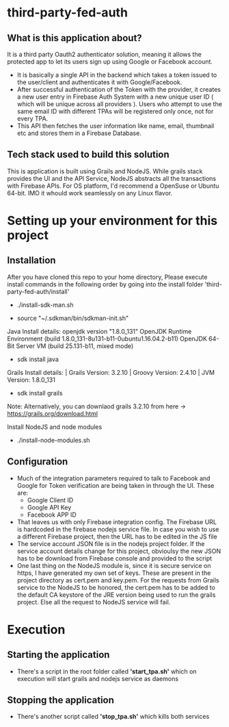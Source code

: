 # third-party-fed-auth

<h2>What is this application about?</h2>
It is a third party Oauth2 authenticator solution, meaning it allows the protected app to let its users sign up using Google or Facebook account. 

* It is basically a single API in the backend which takes a token issued to the user/client and authenticates it with Google/Facebook. 
* After successful authentication of the Token with the provider, it creates a new user entry in Firebase Auth System with a new unique user ID ( which will be unique across all providers ). Users who attempt to use the same email ID with different TPAs will be registered  only once, not for every TPA.
* This API then fetches the user information like name, email, thumbnail etc and stores them in a Firebase Database. 

<h2>Tech stack used to build this solution</h2>
This is application is built using Grails and NodeJS. While grails stack provides the UI and the API Service, NodeJS abstracts all the transactions with Firebase APIs. For OS platform, I'd recommend a OpenSuse or Ubuntu 64-bit. IMO it whould work seamlessly on any Linux flavor. 


<h1>Setting up your environment for this project</h1> 

<h2> Installation </h2>
After you have cloned this repo to your home directory, Please execute install commands in the following order by going into the install folder 'third-party-fed-auth/install'

* ./install-sdk-man.sh

* source "~/.sdkman/bin/sdkman-init.sh"

Java Install details: 
openjdk version "1.8.0_131"
OpenJDK Runtime Environment (build 1.8.0_131-8u131-b11-0ubuntu1.16.04.2-b11)
OpenJDK 64-Bit Server VM (build 25.131-b11, mixed mode)

* sdk install java 

Grails Install details:
| Grails Version: 3.2.10
| Groovy Version: 2.4.10
| JVM Version: 1.8.0_131

* sdk install grails

Note: Alternatively, you can downlaod grails 3.2.10 from here -> https://grails.org/download.html

Install NodeJS and node modules
* ./install-node-modules.sh

<h2> Configuration </h2>

* Much of the integration parameters required to talk to Facebook and Google for Token verification are being taken in through the UI. These are:
  * Google Client ID
  * Google API Key
  * Facebook APP ID
* That leaves us with only Firebase integration config. The Firebase URL is hardcoded in the firebase nodejs service file. In case you wish to use a different Firebase project, then the URL has to be edited in the JS file
* The service account JSON file is in the nodejs project folder. If the service account details change for this project, obvioulsy the new JSON has to be download from Firebase console and provided to the script
* One last thing on the NodeJS module is, since it is secure service on https, I have generated my own set of keys. These are present in the project directory as cert.pem and key.pem. For the requests from Grails service to the NodeJS to be honored, the cert.pem has to be added to the default CA keystore of the JRE version being used to run the grails project. Else all the request to NodeJS service will fail. 

<h1>Execution</h1> 

<h2> Starting the application </h2>

* There's a script in the root folder called <b>'start_tpa.sh'</b> which on execution will start grails and nodejs service as daemons

<h2> Stopping the application </h2>

* There's another script called <b>'stop_tpa.sh'</b> which kills both services


